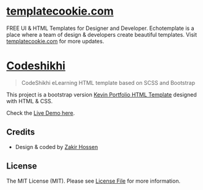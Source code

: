 # [templatecookie.com](https://templatecookie.com)
FREE UI & HTML Templates for Designer and Developer. Echotemplate is a place where a team of design & developers create beautiful templates. Visit [templatecookie.com](https://templatecookie.com) for more updates.

# [Codeshikhi](https://codeshikhi-html.netlify.app/)

> CodeShikhi eLearning HTML template based on SCSS and Bootstrap

This project is a bootstrap version [Kevin Portfolio HTML Template](https://codeshikhi-html.netlify.app/) designed with HTML & CSS.

Check the [Live Demo here](https://codeshikhi-html.netlify.app/).


## Credits
- Design & coded by [Zakir Hossen](https://github.com/devzakir)

## License
The MIT License (MIT). Please see [License File](LICENSE.md) for more information.
